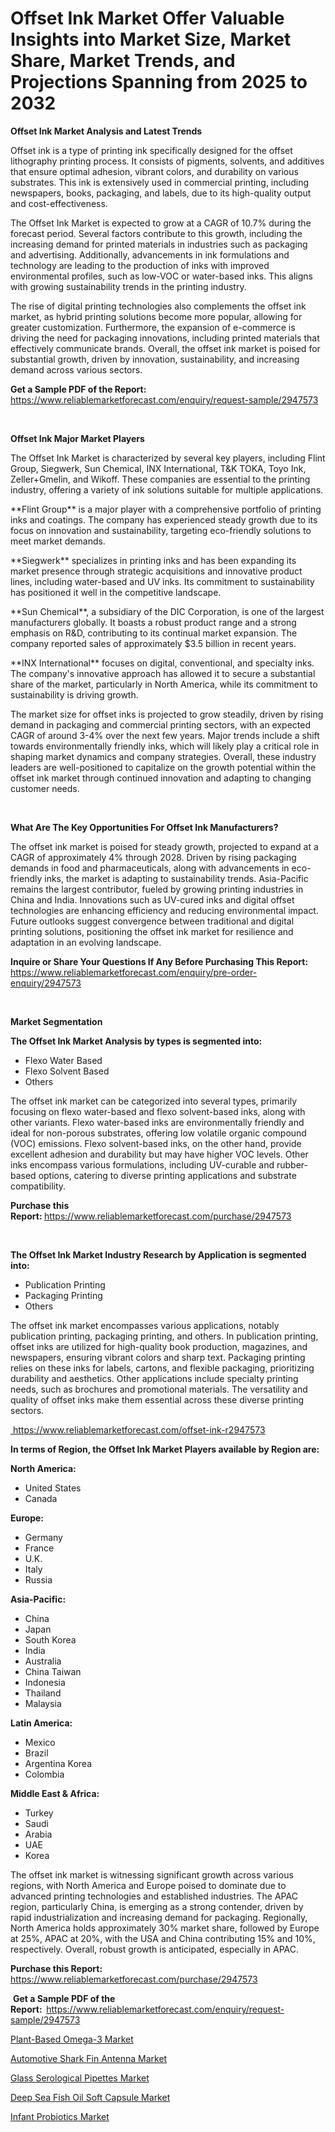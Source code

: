 <p><h1>Offset Ink Market Offer Valuable Insights into Market Size, Market Share, Market Trends, and Projections Spanning from 2025 to 2032</h1></p><p><strong>Offset Ink Market Analysis and Latest Trends</strong></p>
<p><p>Offset ink is a type of printing ink specifically designed for the offset lithography printing process. It consists of pigments, solvents, and additives that ensure optimal adhesion, vibrant colors, and durability on various substrates. This ink is extensively used in commercial printing, including newspapers, books, packaging, and labels, due to its high-quality output and cost-effectiveness.</p><p>The Offset Ink Market is expected to grow at a CAGR of 10.7% during the forecast period. Several factors contribute to this growth, including the increasing demand for printed materials in industries such as packaging and advertising. Additionally, advancements in ink formulations and technology are leading to the production of inks with improved environmental profiles, such as low-VOC or water-based inks. This aligns with growing sustainability trends in the printing industry. </p><p>The rise of digital printing technologies also complements the offset ink market, as hybrid printing solutions become more popular, allowing for greater customization. Furthermore, the expansion of e-commerce is driving the need for packaging innovations, including printed materials that effectively communicate brands. Overall, the offset ink market is poised for substantial growth, driven by innovation, sustainability, and increasing demand across various sectors.</p></p>
<p><strong>Get a Sample PDF of the Report:&nbsp;</strong> <a href="https://www.reliablemarketforecast.com/enquiry/request-sample/2947573?utm_campaign=1080&utm_medium=2&utm_source=Github&utm_content=ia&utm_term=12032025&utm_id=offset-ink">https://www.reliablemarketforecast.com/enquiry/request-sample/2947573</a></p>
<p>&nbsp;</p>
<p><strong>Offset Ink Major Market Players</strong></p>
<p><p>The Offset Ink Market is characterized by several key players, including Flint Group, Siegwerk, Sun Chemical, INX International, T&K TOKA, Toyo Ink, Zeller+Gmelin, and Wikoff. These companies are essential to the printing industry, offering a variety of ink solutions suitable for multiple applications.</p><p>**Flint Group** is a major player with a comprehensive portfolio of printing inks and coatings. The company has experienced steady growth due to its focus on innovation and sustainability, targeting eco-friendly solutions to meet market demands. </p><p>**Siegwerk** specializes in printing inks and has been expanding its market presence through strategic acquisitions and innovative product lines, including water-based and UV inks. Its commitment to sustainability has positioned it well in the competitive landscape.</p><p>**Sun Chemical**, a subsidiary of the DIC Corporation, is one of the largest manufacturers globally. It boasts a robust product range and a strong emphasis on R&D, contributing to its continual market expansion. The company reported sales of approximately $3.5 billion in recent years.</p><p>**INX International** focuses on digital, conventional, and specialty inks. The company's innovative approach has allowed it to secure a substantial share of the market, particularly in North America, while its commitment to sustainability is driving growth.</p><p>The market size for offset inks is projected to grow steadily, driven by rising demand in packaging and commercial printing sectors, with an expected CAGR of around 3-4% over the next few years. Major trends include a shift towards environmentally friendly inks, which will likely play a critical role in shaping market dynamics and company strategies. Overall, these industry leaders are well-positioned to capitalize on the growth potential within the offset ink market through continued innovation and adapting to changing customer needs.</p></p>
<p>&nbsp;</p>
<p><strong>What Are The Key Opportunities For Offset Ink Manufacturers?</strong></p>
<p><p>The offset ink market is poised for steady growth, projected to expand at a CAGR of approximately 4% through 2028. Driven by rising packaging demands in food and pharmaceuticals, along with advancements in eco-friendly inks, the market is adapting to sustainability trends. Asia-Pacific remains the largest contributor, fueled by growing printing industries in China and India. Innovations such as UV-cured inks and digital offset technologies are enhancing efficiency and reducing environmental impact. Future outlooks suggest convergence between traditional and digital printing solutions, positioning the offset ink market for resilience and adaptation in an evolving landscape.</p></p>
<p><strong>Inquire or Share Your Questions If Any Before Purchasing This Report:</strong> <a href="https://www.reliablemarketforecast.com/enquiry/pre-order-enquiry/2947573?utm_campaign=1080&utm_medium=2&utm_source=Github&utm_content=ia&utm_term=12032025&utm_id=offset-ink">https://www.reliablemarketforecast.com/enquiry/pre-order-enquiry/2947573</a></p>
<p>&nbsp;</p>
<p><strong>Market Segmentation</strong></p>
<p><strong>The Offset Ink Market Analysis by types is segmented into:</strong></p>
<p><ul><li>Flexo Water Based</li><li>Flexo Solvent Based</li><li>Others</li></ul></p>
<p><p>The offset ink market can be categorized into several types, primarily focusing on flexo water-based and flexo solvent-based inks, along with other variants. Flexo water-based inks are environmentally friendly and ideal for non-porous substrates, offering low volatile organic compound (VOC) emissions. Flexo solvent-based inks, on the other hand, provide excellent adhesion and durability but may have higher VOC levels. Other inks encompass various formulations, including UV-curable and rubber-based options, catering to diverse printing applications and substrate compatibility.</p></p>
<p><strong>Purchase this Report:&nbsp;</strong><a href="https://www.reliablemarketforecast.com/purchase/2947573?utm_campaign=1080&utm_medium=2&utm_source=Github&utm_content=ia&utm_term=12032025&utm_id=offset-ink">https://www.reliablemarketforecast.com/purchase/2947573</a></p>
<p>&nbsp;</p>
<p><strong>The Offset Ink Market Industry Research by Application is segmented into:</strong></p>
<p><ul><li>Publication Printing</li><li>Packaging Printing</li><li>Others</li></ul></p>
<p><p>The offset ink market encompasses various applications, notably publication printing, packaging printing, and others. In publication printing, offset inks are utilized for high-quality book production, magazines, and newspapers, ensuring vibrant colors and sharp text. Packaging printing relies on these inks for labels, cartons, and flexible packaging, prioritizing durability and aesthetics. Other applications include specialty printing needs, such as brochures and promotional materials. The versatility and quality of offset inks make them essential across these diverse printing sectors.</p></p>
<p><a href="https://www.reliablemarketforecast.com/offset-ink-r2947573?utm_campaign=1080&utm_medium=2&utm_source=Github&utm_content=ia&utm_term=12032025&utm_id=offset-ink">&nbsp;https://www.reliablemarketforecast.com/offset-ink-r2947573</a></p>
<p><strong>In terms of Region, the Offset Ink Market Players available by Region are:</strong></p>
<p>
    <p> <strong> North America: </strong>
        <ul>
            <li>United States</li>
            <li>Canada</li>
        </ul>
        </p> 
    <p> <strong> Europe: </strong>
        <ul>
            <li>Germany</li>
            <li>France</li>
            <li>U.K.</li>
            <li>Italy</li>
            <li>Russia</li>
        </ul>
        </p> 
    <p> <strong> Asia-Pacific: </strong>
        <ul>
            <li>China</li>
            <li>Japan</li>
            <li>South Korea</li>
            <li>India</li>
            <li>Australia</li>
            <li>China Taiwan</li>
            <li>Indonesia</li>
            <li>Thailand</li>
            <li>Malaysia</li>
        </ul>
        </p> 
    <p> <strong> Latin America: </strong>
        <ul>
            <li>Mexico</li>
            <li>Brazil</li>
            <li>Argentina Korea</li>
            <li>Colombia</li>
        </ul>
        </p> 
    <p> <strong> Middle East & Africa: </strong>
        <ul>
            <li>Turkey</li>
            <li>Saudi</li>
            <li>Arabia</li>
            <li>UAE</li>
            <li>Korea</li>
        </ul>
    </p>
    </p>
<p><p>The offset ink market is witnessing significant growth across various regions, with North America and Europe poised to dominate due to advanced printing technologies and established industries. The APAC region, particularly China, is emerging as a strong contender, driven by rapid industrialization and increasing demand for packaging. Regionally, North America holds approximately 30% market share, followed by Europe at 25%, APAC at 20%, with the USA and China contributing 15% and 10%, respectively. Overall, robust growth is anticipated, especially in APAC.</p></p>
<p><strong>Purchase this Report: </strong><a href="https://www.reliablemarketforecast.com/purchase/2947573?utm_campaign=1080&utm_medium=2&utm_source=Github&utm_content=ia&utm_term=12032025&utm_id=offset-ink">https://www.reliablemarketforecast.com/purchase/2947573</a></p>
<p>&nbsp;<strong>Get a Sample PDF of the Report:&nbsp;&nbsp;</strong><a href="https://www.reliablemarketforecast.com/enquiry/request-sample/2947573?utm_campaign=1080&utm_medium=2&utm_source=Github&utm_content=ia&utm_term=12032025&utm_id=offset-ink">https://www.reliablemarketforecast.com/enquiry/request-sample/2947573</a></p>
<p><strong></strong></p>
<p><p><a href="https://github.com/nabadeneme/Market-Research-Report-List-1/blob/main/plant-based-omega-3-market.md?utm_campaign=1080&utm_medium=2&utm_source=Github&utm_content=ia&utm_term=12032025&utm_id=offset-ink">Plant-Based Omega-3 Market</a></p><p><a href="https://github.com/ngozudapshi/Market-Research-Report-List-1/blob/main/automotive-shark-fin-antenna-market.md?utm_campaign=1080&utm_medium=2&utm_source=Github&utm_content=ia&utm_term=12032025&utm_id=offset-ink">Automotive Shark Fin Antenna Market</a></p><p><a href="https://github.com/ovtkosle/Market-Research-Report-List-1/blob/main/glass-serological-pipettes-market.md?utm_campaign=1080&utm_medium=2&utm_source=Github&utm_content=ia&utm_term=12032025&utm_id=offset-ink">Glass Serological Pipettes Market</a></p><p><a href="https://github.com/vitrilaoire/Market-Research-Report-List-1/blob/main/deep-sea-fish-oil-soft-capsule-market.md?utm_campaign=1080&utm_medium=2&utm_source=Github&utm_content=ia&utm_term=12032025&utm_id=offset-ink">Deep Sea Fish Oil Soft Capsule Market</a></p><p><a href="https://github.com/scaseiargas/Market-Research-Report-List-1/blob/main/infant-probiotics-market.md?utm_campaign=1080&utm_medium=2&utm_source=Github&utm_content=ia&utm_term=12032025&utm_id=offset-ink">Infant Probiotics Market</a></p></p>